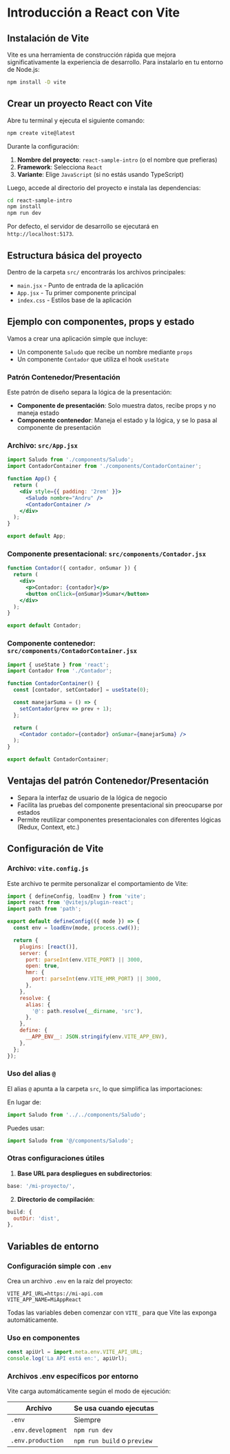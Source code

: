 # Introducción a React con Vite

## Instalación de Vite

Vite es una herramienta de construcción rápida que mejora significativamente la experiencia de desarrollo. Para instalarlo en tu entorno de Node.js:

```bash
npm install -D vite
```

## Crear un proyecto React con Vite

Abre tu terminal y ejecuta el siguiente comando:

```bash
npm create vite@latest
```

Durante la configuración:
1. **Nombre del proyecto**: `react-sample-intro` (o el nombre que prefieras)
2. **Framework**: Selecciona `React`
3. **Variante**: Elige `JavaScript` (si no estás usando TypeScript)

Luego, accede al directorio del proyecto e instala las dependencias:

```bash
cd react-sample-intro
npm install
npm run dev
```

Por defecto, el servidor de desarrollo se ejecutará en `http://localhost:5173`.

## Estructura básica del proyecto

Dentro de la carpeta `src/` encontrarás los archivos principales:

- `main.jsx` - Punto de entrada de la aplicación
- `App.jsx` - Tu primer componente principal
- `index.css` - Estilos base de la aplicación

## Ejemplo con componentes, props y estado

Vamos a crear una aplicación simple que incluye:
- Un componente `Saludo` que recibe un nombre mediante `props`
- Un componente `Contador` que utiliza el hook `useState`

### Patrón Contenedor/Presentación

Este patrón de diseño separa la lógica de la presentación:

- **Componente de presentación**: Solo muestra datos, recibe props y no maneja estado
- **Componente contenedor**: Maneja el estado y la lógica, y se lo pasa al componente de presentación

### Archivo: `src/App.jsx`

```jsx
import Saludo from './components/Saludo';
import ContadorContainer from './components/ContadorContainer';

function App() {
  return (
    <div style={{ padding: '2rem' }}>
      <Saludo nombre="Andru" />
      <ContadorContainer />
    </div>
  );
}

export default App;
```

### Componente presentacional: `src/components/Contador.jsx`

```jsx
function Contador({ contador, onSumar }) {
  return (
    <div>
      <p>Contador: {contador}</p>
      <button onClick={onSumar}>Sumar</button>
    </div>
  );
}

export default Contador;
```

### Componente contenedor: `src/components/ContadorContainer.jsx`

```jsx
import { useState } from 'react';
import Contador from './Contador';

function ContadorContainer() {
  const [contador, setContador] = useState(0);

  const manejarSuma = () => {
    setContador(prev => prev + 1);
  };

  return (
    <Contador contador={contador} onSumar={manejarSuma} />
  );
}

export default ContadorContainer;
```

## Ventajas del patrón Contenedor/Presentación

- Separa la interfaz de usuario de la lógica de negocio
- Facilita las pruebas del componente presentacional sin preocuparse por estados
- Permite reutilizar componentes presentacionales con diferentes lógicas (Redux, Context, etc.)

## Configuración de Vite

### Archivo: `vite.config.js`

Este archivo te permite personalizar el comportamiento de Vite:

```js
import { defineConfig, loadEnv } from 'vite';
import react from '@vitejs/plugin-react';
import path from 'path';

export default defineConfig(({ mode }) => {
  const env = loadEnv(mode, process.cwd());

  return {
    plugins: [react()],
    server: {
      port: parseInt(env.VITE_PORT) || 3000,
      open: true,
      hmr: {
        port: parseInt(env.VITE_HMR_PORT) || 3000,
      },
    },
    resolve: {
      alias: {
        '@': path.resolve(__dirname, 'src'),
      },
    },
    define: {
      __APP_ENV__: JSON.stringify(env.VITE_APP_ENV),
    },
  };
});
```

### Uso del alias `@`

El alias `@` apunta a la carpeta `src`, lo que simplifica las importaciones:

En lugar de:
```js
import Saludo from '../../components/Saludo';
```

Puedes usar:
```js
import Saludo from '@/components/Saludo';
```

### Otras configuraciones útiles

1. **Base URL para despliegues en subdirectorios**:
```js
base: '/mi-proyecto/',
```

2. **Directorio de compilación**:
```js
build: {
  outDir: 'dist',
},
```

## Variables de entorno

### Configuración simple con `.env`

Crea un archivo `.env` en la raíz del proyecto:

```env
VITE_API_URL=https://mi-api.com
VITE_APP_NAME=MiAppReact
```

Todas las variables deben comenzar con `VITE_` para que Vite las exponga automáticamente.

### Uso en componentes

```jsx
const apiUrl = import.meta.env.VITE_API_URL;
console.log('La API está en:', apiUrl);
```

### Archivos .env específicos por entorno

Vite carga automáticamente según el modo de ejecución:

| Archivo               | Se usa cuando ejecutas        |
|----------------------|--------------------------------|
| `.env`               | Siempre                        |
| `.env.development`   | `npm run dev`                  |
| `.env.production`    | `npm run build` o `preview`    |

